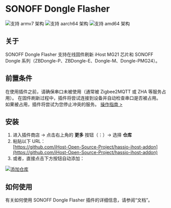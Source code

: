 # SONOFF Dongle Flasher

![支持 armv7 架构](https://img.shields.io/badge/armv7-yes-green.svg) ![支持 aarch64 架构](https://img.shields.io/badge/aarch64-yes-green.svg) ![支持 amd64 架构](https://img.shields.io/badge/amd64-yes-green.svg)

## 关于

SONOFF Dongle Flasher 支持在线固件刷新 iHost MG21 芯片和 SONOFF Dongle 系列（ZBDongle-P、ZBDongle-E、Dongle-M、Dongle-PMG24）。

## 前置条件

在使用插件之前，请确保串口未被使用（通常被 Zigbee2MQTT 或 ZHA 等服务占用）。
在固件刷新过程中，插件将尝试连接到设备并自动检查串口是否被占用。
如果被占用，插件将尝试为您停止冲突的服务。
[操作指南 >](https://github.com/iHost-Open-Source-Project/ha-operating-system?tab=readme-ov-file#readme)

## 安装
1. 进入插件商店 → 点击右上角的 **更多** 按钮（⋮）→ 选择 **仓库**  
2. 粘贴以下 URL：  
   [https://github.com/iHost-Open-Source-Project/hassio-ihost-addon](https://github.com/iHost-Open-Source-Project/hassio-ihost-addon)  
3. 或者，直接点击下方按钮自动添加：

[![添加仓库](https://my.home-assistant.io/badges/supervisor_add_addon_repository.svg)](https://my.home-assistant.io/redirect/supervisor_add_addon_repository/?repository_url=https%3A%2F%2Fgithub.com%2FiHost-Open-Source-Project%2Fhassio-ihost-addon)

## 如何使用

有关如何使用 SONOFF Dongle Flasher 插件的详细信息，请参阅“文档”。